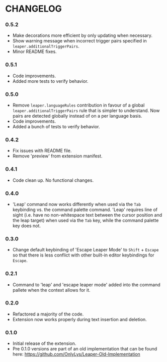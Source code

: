 # CHANGELOG

### 0.5.2
- Make decorations more efficient by only updating when necessary.
- Show warning message when incorrect trigger pairs specified in `leaper.additionalTriggerPairs`. 
- Minor README fixes.

### 0.5.1
- Code improvements.
- Added more tests to verify behavior.

### 0.5.0
- Remove `leaper.languageRules` contribution in favour of a global `leaper.additionalTriggerPairs` rule that is simpler to understand. Now pairs are detected globally instead of on a per language basis.
- Code improvements.
- Added a bunch of tests to verify behavior.

### 0.4.2
- Fix issues with README file.
- Remove 'preview' from extension manifest.

### 0.4.1
- Code clean up. No functional changes.

### 0.4.0
- 'Leap' command now works differently when used via the `Tab` keybinding vs. the command palette command. 'Leap' requires line of sight (i.e. have no non-whitespace text between the cursor position and the leap target) when used via the `Tab` key, while the command palette key does not.

### 0.3.0
- Change default keybinding of 'Escape Leaper Mode' to `Shift` + `Escape` so that there is less conflict with other built-in editor keybindings for `Escape`.

### 0.2.1
- Command to 'leap' and 'escape leaper mode' added into the command pallete when the context allows for it.

### 0.2.0
- Refactored a majority of the code. 
- Extension now works properly during text insertion and deletion.

### 0.1.0 
- Initial release of the extension. 
- Pre 0.1.0 versions are part of an old implementation that can be found here: https://github.com/OnlyLys/Leaper-Old-Implementation